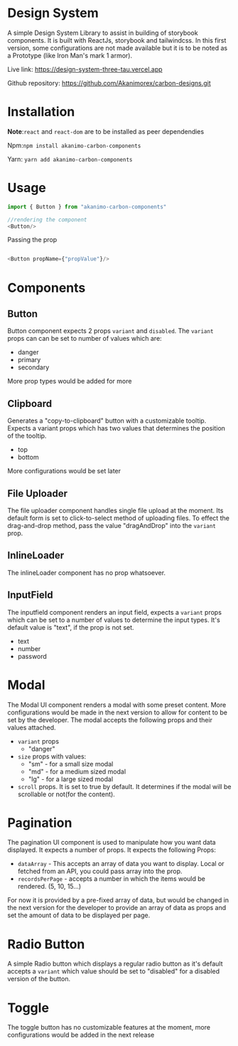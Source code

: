 # Design System

A simple Design System Library to assist in building of storybook components.
It is built with ReactJs, storybook and tailwindcss. In this first version, some configurations are not made available but it is to be noted as a Prototype (like Iron Man's mark 1 armor).

Live link: https://design-system-three-tau.vercel.app

Github repository: https://github.com/Akanimorex/carbon-designs.git


# Installation

**Note**:`react` and `react-dom` are to be installed as peer dependendies

Npm:`npm install akanimo-carbon-components`

Yarn: `yarn add akanimo-carbon-components`

# Usage

```javascript
import { Button } from "akanimo-carbon-components"

//rendering the component
<Button/>
```
Passing the prop

```javascript

<Button propName={"propValue"}/>
```

# Components

## Button 
Button component expects  2 props `variant` and `disabled`. The `variant` props can can be set to  number of values which are:
- danger
- primary
- secondary

More prop types would be added for more 
    
## Clipboard 
Generates a "copy-to-clipboard" button with a customizable tooltip. Expects a variant props which has two values that determines the position of the tooltip.
- top
- bottom

More configurations would be set later

## File Uploader
The file uploader component handles single file upload at the moment. Its default form is set to click-to-select method  of uploading files. To effect the drag-and-drop method, pass the value "dragAndDrop" into the `variant` prop.

## InlineLoader
The inlineLoader component has no prop whatsoever.

## InputField 
The inputfield component renders an input field, expects a `variant` props which can be set to a number of values to determine the input types. It's default value is "text", if the prop is not set.

- text
- number
- password

# Modal
The Modal UI component renders a modal with some preset content. More configurations would be made in the next version to allow for content to be set by the developer. The modal accepts the following props and their values attached.
- `variant` props
    - "danger" 
- `size` props with values:
    - "sm" - for a small size modal
    - "md" - for a medium sized modal
    - "lg" - for a large sized modal
- `scroll` props. It is set to true by default. It determines if the modal will be scrollable or not(for the content).

# Pagination

The pagination UI component is used to manipulate how you want data displayed. It expects a number of props. It expects the following Props:
- `dataArray` - This accepts an array of data you want to display. Local or fetched from an API, you could pass array into the prop.
- `recordsPerPage` - accepts a number in which the items would be rendered. (5, 10, 15...)


 For now it is provided by a pre-fixed  array of data, but would be changed in the next version for the developer to provide an array of data as props and set the amount of data to be displayed per page.

# Radio Button

A simple Radio button which displays a regular radio button as it's default  accepts a `variant` which value should be set to "disabled" for a disabled version of the button.

# Toggle

The toggle button has no customizable features  at the moment, more configurations would be added in the next release



















